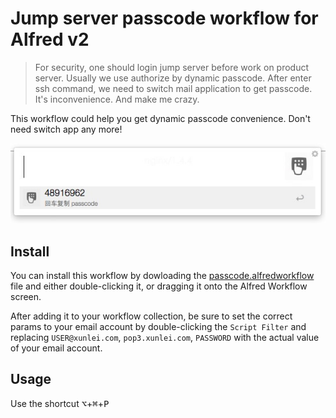 # Jump server passcode workflow for Alfred v2

> For security, one should login jump server before work on product server. Usually we use authorize by dynamic passcode.
After enter ssh command, we need to switch mail application to get passcode.  It's inconvenience. And make me crazy.

This workflow could help you get dynamic passcode convenience. Don't need switch app any more!



![screenshot](./screenshot.jpg)


## Install

You can install this workflow by dowloading the [passcode.alfredworkflow](https://github.com/kkfnui/passcode/raw/master/passcode.alfredworkflow) file and either double-clicking it,
 or dragging it onto the Alfred Workflow screen.

After adding it to your workflow collection, be sure to set the correct params to your email account by double-clicking the `Script Filter` and replacing
 `USER@xunlei.com`, `pop3.xunlei.com`, `PASSWORD` with the actual value of your email account.

## Usage

Use the shortcut <kbd>⌥</kbd>+<kbd>⌘</kbd>+<kbd>P</kbd>

